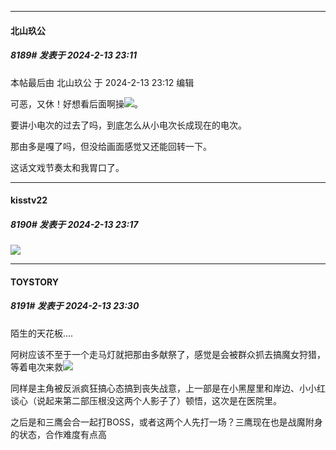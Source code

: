 
*****

####  北山玖公  
##### 8189#       发表于 2024-2-13 23:11

 本帖最后由 北山玖公 于 2024-2-13 23:12 编辑 

可恶，又休！好想看后面啊操<img src="https://static.saraba1st.com/image/smiley/face2017/125.png" referrerpolicy="no-referrer">。

要讲小电次的过去了吗，到底怎么从小电次长成现在的电次。

那由多是嘎了吗，但没给画面感觉又还能回转一下。

这话文戏节奏太和我胃口了。

*****

####  kisstv22  
##### 8190#       发表于 2024-2-13 23:17

<img src="https://static.saraba1st.com/image/smiley/face2017/076.png" referrerpolicy="no-referrer">


*****

####  TOYSTORY  
##### 8191#       发表于 2024-2-13 23:30

陌生的天花板....

阿树应该不至于一个走马灯就把那由多献祭了，感觉是会被群众抓去搞魔女狩猎，等着电次来救<img src="https://static.saraba1st.com/image/smiley/face2017/125.png" referrerpolicy="no-referrer">

同样是主角被反派疯狂搞心态搞到丧失战意，上一部是在小黑屋里和岸边、小小红谈心（说起来第二部压根没这两个人影子了）顿悟，这次是在医院里。

之后是和三鹰会合一起打BOSS，或者这两个人先打一场？三鹰现在也是战魔附身的状态，合作难度有点高

